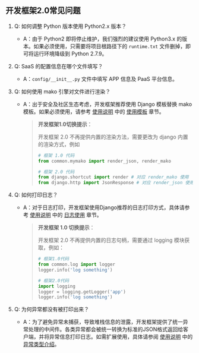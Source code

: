 ## 开发框架2.0常见问题

1. Q: 如何调整 Python 版本使用 Python2.x 版本？

   - A：由于 Python2 即将停止维护，我们强烈的建议使用 Python3.x 的版本。如果必须使用，只需要将项目根路径下的 `runtime.txt` 文件删掉，即可将运行环境降级到 Python 2.7.9。

2. Q: SaaS 的配置信息在哪个文件填写？

   - A：`config/__init__.py` 文件中填写 APP 信息及 PaaS 平台信息。

3. Q: 如何使用 mako 引擎对文件进行渲染？

   - A：出于安全及社区生态考虑，开发框架推荐使用 Django 模板替换 mako 模板。如果必须使用，请参考 [使用说明](https://docs.bk.tencent.com/blueapps/USAGE.html) 中的 [使用模板](https://docs.bk.tencent.com/blueapps/USAGE.html#5-%E4%BD%BF%E7%94%A8%E6%A8%A1%E6%9D%BF) 章节。

     > **开发框架1.0切换提示**：
     >
     > 开发框架 2.0 不再提供内置的渲染方法，需要更改为 django 内置的渲染方式，例如
     > ```python
     > # 框架 1.0 代码
     > from common.mymako import render_json, render_mako
     >
     > # 框架 2.0 代码
     > from django.shortcut import render # 对应 render_mako 使用
     > from django.http import JsonResponse # 对应 render_json 使用
     > ```


4. Q: 如何打印日志？

   - A：对于日志打印，开发框架使用Django推荐的日志打印方式，具体请参考 [使用说明](https://docs.bk.tencent.com/blueapps/USAGE.html) 中的 [日志使用](https://docs.bk.tencent.com/blueapps/USAGE.html#8-%E6%97%A5%E5%BF%97%E4%BD%BF%E7%94%A8) 章节。

     > **开发框架 1.0 切换提示**：
     >
     > 开发框架 2.0 不再提供内置的日志句柄，需要通过 logging 模块获取，例如：
     >
     > ```python
     > # 框架1.0代码
     > from common.log import logger
     > logger.info('log something')
     >
     > # 框架2.0代码
     > import logging
     > logger = logging.getLogger('app')
     > logger.info('log something')
     > ```



5. Q: 为何异常都没有被打印出来？

   - A：为了避免异常未捕获，导致堆栈信息的泄露，开发框架提供了统一异常处理的中间件。各类异常都会被统一转换为标准的JSON格式返回给客户端，并将异常信息打印日志。如需扩展使用，具体请参阅 [使用说明](https://docs.bk.tencent.com/blueapps/USAGE.html) 中的 [异常类型介绍](https://docs.bk.tencent.com/blueapps/USAGE.html#92-%E5%BC%82%E5%B8%B8%E7%B1%BB%E5%9E%8B%E4%BB%8B%E7%BB%8D)。
